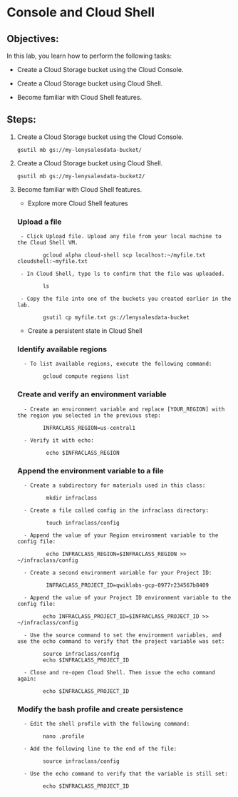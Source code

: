 # Console and Cloud Shell

## Objectives:

In this lab, you learn how to perform the following tasks:

   - Create a Cloud Storage bucket using the Cloud Console.

   - Create a Cloud Storage bucket using Cloud Shell.

   - Become familiar with Cloud Shell features.

## Steps:

1. Create a Cloud Storage bucket using the Cloud Console.
   
       gsutil mb gs://my-lenysalesdata-bucket/

2. Create a Cloud Storage bucket using Cloud Shell.
    
       gsutil mb gs://my-lenysalesdata-bucket2/

3. Become familiar with Cloud Shell features.

    - Explore more Cloud Shell features

	### Upload a file

		- Click Upload file. Upload any file from your local machine to the Cloud Shell VM. 
		       
		       gcloud alpha cloud-shell scp localhost:~/myfile.txt cloudshell:~myfile.txt 

		- In Cloud Shell, type ls to confirm that the file was uploaded.

		       ls

		- Copy the file into one of the buckets you created earlier in the lab.

		       gsutil cp myfile.txt gs://lenysalesdata-bucket

	- Create a persistent state in Cloud Shell

    ### Identify available regions
        
         - To list available regions, execute the following command:

               gcloud compute regions list

    ### Create and verify an environment variable

         - Create an environment variable and replace [YOUR_REGION] with the region you selected in the previous step:

               INFRACLASS_REGION=us-central1

         - Verify it with echo:

                echo $INFRACLASS_REGION

    ### Append the environment variable to a file

         - Create a subdirectory for materials used in this class:

                mkdir infraclass

         - Create a file called config in the infraclass directory:

                touch infraclass/config

         - Append the value of your Region environment variable to the config file:

                echo INFRACLASS_REGION=$INFRACLASS_REGION >> ~/infraclass/config

         - Create a second environment variable for your Project ID:

                INFRACLASS_PROJECT_ID=qwiklabs-gcp-0977r234567b8409

         - Append the value of your Project ID environment variable to the config file:
                
               echo INFRACLASS_PROJECT_ID=$INFRACLASS_PROJECT_ID >> ~/infraclass/config

         - Use the source command to set the environment variables, and use the echo command to verify that the project variable was set:
               
               source infraclass/config
               echo $INFRACLASS_PROJECT_ID

         - Close and re-open Cloud Shell. Then issue the echo command again:

               echo $INFRACLASS_PROJECT_ID


    ### Modify the bash profile and create persistence

         - Edit the shell profile with the following command:
              
               nano .profile

         - Add the following line to the end of the file:

               source infraclass/config

         - Use the echo command to verify that the variable is still set:

               echo $INFRACLASS_PROJECT_ID










